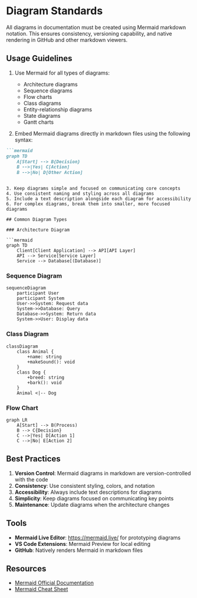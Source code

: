 # Diagram Standards

All diagrams in documentation must be created using Mermaid markdown notation. This ensures consistency, versioning capability, and native rendering in GitHub and other markdown viewers.

## Usage Guidelines

1. Use Mermaid for all types of diagrams:
   - Architecture diagrams
   - Sequence diagrams
   - Flow charts
   - Class diagrams
   - Entity-relationship diagrams
   - State diagrams
   - Gantt charts

2. Embed Mermaid diagrams directly in markdown files using the following syntax:

```markdown
```mermaid
graph TD
    A[Start] --> B{Decision}
    B -->|Yes| C[Action]
    B -->|No| D[Other Action]
```
```

3. Keep diagrams simple and focused on communicating core concepts
4. Use consistent naming and styling across all diagrams
5. Include a text description alongside each diagram for accessibility
6. For complex diagrams, break them into smaller, more focused diagrams

## Common Diagram Types

### Architecture Diagram

```mermaid
graph TD
    Client[Client Application] --> API[API Layer]
    API --> Service[Service Layer]
    Service --> Database[(Database)]
```

### Sequence Diagram

```mermaid
sequenceDiagram
    participant User
    participant System
    User->>System: Request data
    System->>Database: Query
    Database->>System: Return data
    System->>User: Display data
```

### Class Diagram

```mermaid
classDiagram
    class Animal {
        +name: string
        +makeSound(): void
    }
    class Dog {
        +breed: string
        +bark(): void
    }
    Animal <|-- Dog
```

### Flow Chart

```mermaid
graph LR
    A[Start] --> B(Process)
    B --> C{Decision}
    C -->|Yes| D[Action 1]
    C -->|No| E[Action 2]
```

## Best Practices

1. **Version Control**: Mermaid diagrams in markdown are version-controlled with the code
2. **Consistency**: Use consistent styling, colors, and notation
3. **Accessibility**: Always include text descriptions for diagrams
4. **Simplicity**: Keep diagrams focused on communicating key points
5. **Maintenance**: Update diagrams when the architecture changes

## Tools

- **Mermaid Live Editor**: https://mermaid.live/ for prototyping diagrams
- **VS Code Extensions**: Mermaid Preview for local editing
- **GitHub**: Natively renders Mermaid in markdown files

## Resources

- [Mermaid Official Documentation](https://mermaid-js.github.io/mermaid/#/)
- [Mermaid Cheat Sheet](https://jojozhuang.github.io/tutorial/mermaid-cheat-sheet/)